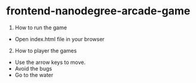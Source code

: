 frontend-nanodegree-arcade-game
===============================

1. How to run the game
- Open index.html file in your browser

2. How to player the games
- Use the arrow keys to move.
- Avoid the bugs
- Go to the water
